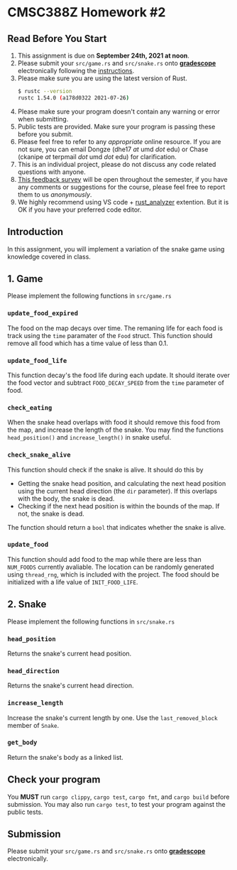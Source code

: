 CMSC388Z Homework #2
===

## Read Before You Start
1. This assignment is due on **September 24th, 2021 at noon**.
2. Please submit your `src/game.rs` and `src/snake.rs` onto [**gradescope**](https://www.gradescope.com/courses/291105) electronically following the [instructions](https://help.gradescope.com/article/ccbpppziu9-student-submit-work).
3. Please make sure you are using the latest version of Rust.
    ```bash
    $ rustc --version
    rustc 1.54.0 (a178d0322 2021-07-26)
    ```
4. Please make sure your program doesn't contain any warning or error when submitting.
5. Public tests are provided. Make sure your program is passing these before you submit.
6. Please feel free to refer to any *appropriate* online resource. If you are not sure, you can email Dongze (dhe17 *at* umd *dot* edu) or Chase (ckanipe *at* terpmail *dot* umd *dot* edu) for clarification.
7. This is an individual project, please do not discuss any code related questions with anyone.
8. [This feedback survey](https://forms.gle/kon3fKNB8qyXf2AB9) will be open throughout the semester, if you have any comments or suggestions for the course, please feel free to report them to us *anonymously*. 
9. We highly recommend using VS code + [rust_analyzer](https://marketplace.visualstudio.com/items?itemName=matklad.rust-analyzer) extention. But it is OK if you have your preferred code editor.

## Introduction

In this assignment, you will implement a variation of the snake game using knowledge covered in class. 

## 1. Game
Please implement the following functions in `src/game.rs`

### `update_food_expired`

The food on the map decays over time. The remaning life for each food is track using the `time` paramater of the `Food` struct. This function should remove all food which has a time value of less than 0.1.

### `update_food_life`

This function decay's the food life during each update. It should iterate over the food vector and subtract `FOOD_DECAY_SPEED` from the `time` parameter of food. 

### `check_eating`

When the snake head overlaps with food it should remove this food from the map, and increase the length of the snake. You may find the functions `head_position()` and `increase_length()` in snake useful.

### `check_snake_alive`

This function should check if the snake is alive. It should do this by
 - Getting the snake head position, and calculating the next head position using the current head direction (the `dir` parameter). If this overlaps with the body, the snake is dead.
 - Checking if the next head position is within the bounds of the map. If not, the snake is dead.

The function should return a `bool` that indicates whether the snake is alive.

### `update_food`

This function should add food to the map while there are less than `NUM_FOODS` currently avaliable. The location can be randomly generated using `thread_rng`, which is included with the project. The food should be initialized with a life value of `INIT_FOOD_LIFE`. 

## 2. Snake

Please implement the following functions in `src/snake.rs`

### `head_position`

Returns the snake's current head position.

### `head_direction`

Returns the snake's current head direction.

### `increase_length`

Increase the snake's current length by one. Use the `last_removed_block` member of `Snake`. 

### `get_body`

Return the snake's body as a linked list.

## Check your program

You **MUST** run `cargo clippy`, `cargo test`, `cargo fmt`, and `cargo build` before submission. You may also run `cargo test`, to test your program against the public tests. 

## Submission

Please submit your `src/game.rs` and `src/snake.rs` onto [**gradescope**](https://www.gradescope.com/courses/291105) electronically.


